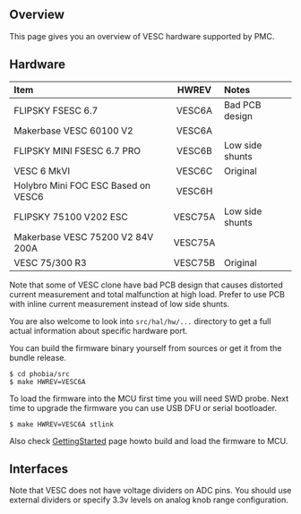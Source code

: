 ## Overview

This page gives you an overview of VESC hardware supported by PMC.

## Hardware

| Item                                  | HWREV     | Notes             |
|:--------------------------------------|:---------:|:------------------|
| FLIPSKY FSESC 6.7                     | VESC6A    | Bad PCB design    |
| Makerbase VESC 60100 V2               | VESC6A    |                   |
| FLIPSKY MINI FSESC 6.7 PRO            | VESC6B    | Low side shunts   |
| VESC 6 MkVI                           | VESC6C    | Original          |
| Holybro Mini FOC ESC Based on VESC6   | VESC6H    |                   |
| FLIPSKY 75100 V202 ESC                | VESC75A   | Low side shunts   |
| Makerbase VESC 75200 V2 84V 200A      | VESC75A   |                   |
| VESC 75/300 R3                        | VESC75B   | Original          |

Note that some of VESC clone have bad PCB design that causes distorted current
measurement and total malfunction at high load. Prefer to use PCB with inline
current measurement instead of low side shunts.

You are also welcome to look into `src/hal/hw/...` directory to get a full
actual information about specific hardware port.

You can build the firmware binary yourself from sources or get it from the
bundle release.

	$ cd phobia/src
	$ make HWREV=VESC6A

To load the firmware into the MCU first time you will need SWD probe. Next time
to upgrade the firmware you can use USB DFU or serial bootloader.

	$ make HWREV=VESC6A stlink

Also check [GettingStarted](GettingStarted.md) page howto build and load the
firmware to MCU.

## Interfaces

Note that VESC does not have voltage dividers on ADC pins. You should use
external dividers or specify 3.3v levels on analog knob range configuration.

